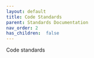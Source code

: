 ```yaml
---
layout: default
title: Code Standards
parent: Standards Documentation
nav_order: 2
has_children:  false
---
```


Code standards

